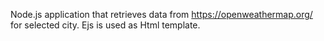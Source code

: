 Node.js application that retrieves data from https://openweathermap.org/ for selected city.
Ejs is used as Html template.
